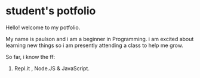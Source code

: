 # student's potfolio

Hello! welcome to my potfolio.

My name is paulson and i am a beginner in Programming. i am excited about learning new things so i am presently attending a class to help me grow.

So far, i know the ff:

1. Repl.it , Node.JS & JavaScript.


